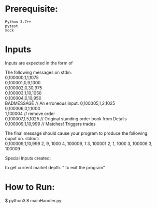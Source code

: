 # Prerequisite:
    Python 3.7++
    pytest
    mock

# Inputs

Inputs are expected in the form of 

The following messages on stdin:  
0,100000,1,1,1075  
0,100001,0,9,1000  
0,100002,0,30,975  
0,100003,1,10,1050   
0,100004,0,10,950  
BADMESSAGE // An erroneous input. 
0,100005,1,2,1025   
0,100006,0,1,1000  
1,100004 // remove order   
0,100007,1,5,1025 // Original standing order book from Details  
0,100009,1,10,999 // Matches! Triggers trades  

The final message should cause your program to produce the following ouput on. 
stdout:  
0,100009,1,10,999
2, 9, 1000
4, 100009, 1
3, 100001
2, 1, 1000
3, 100006
3, 100009

Special Inputs created:  

<PRINT> to get current market depth. 
<Q> to exit the program  

# How to Run:

$ python3.8 mainHandler.py
